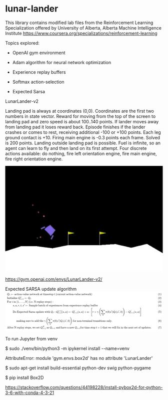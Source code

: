 
# lunar-lander

This library contains modified lab files from the Reinforcement Learning Specialization offered by
University of Alberta, Alberta Machine Intelligence Institute
https://www.coursera.org/specializations/reinforcement-learning

Topics explored:

* OpenAI gym environment

* Adam algorithm for neural network optimization

* Experience replay buffers

* Softmax action-selection

* Expected Sarsa


LunarLander-v2

Landing pad is always at coordinates (0,0). Coordinates are the first two numbers in state vector. Reward for moving from the top of the screen to landing pad and zero speed is about 100..140 points. If lander moves away from landing pad it loses reward back. Episode finishes if the lander crashes or comes to rest, receiving additional -100 or +100 points. Each leg ground contact is +10. Firing main engine is -0.3 points each frame. Solved is 200 points. Landing outside landing pad is possible. Fuel is infinite, so an agent can learn to fly and then land on its first attempt. Four discrete actions available: do nothing, fire left orientation engine, fire main engine, fire right orientation engine.

![error](https://github.com/holmen1/robots/blob/master/lunar-lander/images/lander.jpg)

https://gym.openai.com/envs/LunarLander-v2/


Expected SARSA update algorithm
![error](https://github.com/holmen1/robots/blob/master/lunar-lander/images/E-SARSA.png)



To run Jupyter from venv

$ sudo ./venv/bin/python3 -m ipykernel install --name=venv


AttributeError: module 'gym.envs.box2d' has no attribute 'LunarLander'

$ sudo apt-get install build-essential python-dev swig python-pygame

$ pip install Box2D

https://stackoverflow.com/questions/44198228/install-pybox2d-for-python-3-6-with-conda-4-3-21




